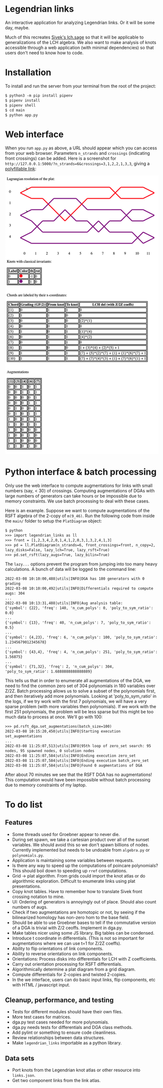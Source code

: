 # Legendrian links

An interactive application for analyzing Legendrian links. Or it will be some day, maybe.

Much of this recreates [Sivek's lch.sage](https://www.ma.imperial.ac.uk/~ssivek/code/lch.sage) so that it will be applicable to generalizations of the LCH algebra. We also want to make analysis of knots accessible through a web application (with minimal dependencies) so that users don't need to know how to code.

# Installation

To install and run the server from your terminal from the root of the project:

```
$ python3 -m pip install pipenv
$ pipenv install
$ pipenv shell
$ cd main
$ python app.py
```

# Web interface

When you run `app.py` as above, a URL should appear which you can access from your web browser. Parameters `n_strands` and `crossings` (indicating front crossings) can be added. Here is a screenshot for `http://127.0.0.1:5000/?n_strands=6&crossings=3,1,2,2,1,3,3`, giving a [polyfillable link](https://arxiv.org/abs/1307.7998):

![image info](./main/static/screenshot.png)

# Python interface & batch processing

Only use the web interface to compute augmentations for links with small numbers (say, < 30) of crossings. Computing augmentations of DGAs with large numbers of generators can take hours or be impossible due to memory constraints. We use batch processing to deal with these cases.

Here is an example. Suppose we want to compute augmentations of the RSFT algebra of the 2-copy of `m(9_46)`. Run the following code from inside the `main/` folder to setup the `PlatDiagram` object:

```
$ python
>>> import legendrian_links as ll
>>> front = [1,2,3,4,2,0,1,4,1,2,0,3,1,3,2,4,1,3]
>>> pd = ll.PlatDiagram(n_strands=6, front_crossings=front, n_copy=2, lazy_disks=False, lazy_lch=True, lazy_rsft=True)
>>> pd.set_rsft(lazy_augs=True, lazy_bilin=True)
```
The `lazy...` options prevent the program from jumping into too many heavy calculations. A bunch of data will be logged to the command line:
```
2022-03-08 10:10:00,488|utils|INFO|DGA has 180 generators with 0 grading
2022-03-08 10:10:00,492|utils|INFO|Differentials required to compute augs: 304
...
2022-03-08 10:13:31,488|utils|INFO|Aug analysis table:
{'symbol': {22}, 'freq': 140, 'n_cum_polys': 0, 'poly_to_sym_ratio': 0.0}
...
{'symbol': {13}, 'freq': 40, 'n_cum_polys': 7, 'poly_to_sym_ratio': 0.5}
...
{'symbol': {4,23}, 'freq': 6, 'n_cum_polys': 100, 'poly_to_sym_ratio': 1.2345679012345678}
...
{'symbol': {43,4}, 'freq': 4, 'n_cum_polys': 251, 'poly_to_sym_ratio': 1.56875}
...
{'symbol': {71,32}, 'freq': 2, 'n_cum_polys': 304, 'poly_to_sym_ratio': 1.6888888888888889}
```
This tells us that in order to enumerate all augmentations of the DGA, we need to find the common zero set of 304 polynomials in 180 variables over Z/2Z. Batch processing allows us to solve a subset of the polynomials first, and then iteratively add more polynomials. Looking at 'poly_to_sym_ratio' in the logs, if we try work with the first 7 polynomials, we will have a very sparse problem (with more variables then polynomials). If we work with the first 251 polynomials, the problem will be less sparse but this might be too much data to process at once. We'll go with 100:
```
>>> pd.rsft_dga.set_augmentations(batch_size=100)
2022-03-08 10:15:20,450|utils|INFO|Starting execution set_augmentations
...
2022-03-08 11:25:07,513|utils|INFO|95th loop of zero_set search: 95 nodes, 95 spawned nodes, 0 solution nodes
2022-03-08 11:25:07,584|utils|INFO|Ending execution zero_set
2022-03-08 11:25:07,584|utils|INFO|Ending execution batch_zero_set
2022-03-08 11:25:07,584|utils|INFO|Found 0 augmentations of DGA
```
After about 70 minutes we see that the RSFT DGA has no augmentations! This computation would have been impossible without batch processing due to memory constraints of my laptop.

# To do list

## Features

- Some threads used for Groebner appear to never die.
- During set spawn, we take a cartesian product over all of the sunset variables. We should avoid this so we don't spawn billions of nodes. Currently implemented but needs to be undoable from `algebra.py` or `polynomials.py`.
- Application is maintaining some variables between requests.
- Is there any way to speed up the computations of poincare polynomials? This should boil down to speeding up `rref` computations.
- Grid -> plat algorithm. From grids could import the knot atlas or do algorithmic exploration. Difficult to enumerate links using plat presentations.
- Copy knot tables. Have to remember how to translate Sivek front crossing notation to mine.
- UI: Ordering of generators is annoyingly out of place. Should also count numbers of augs.
- Check if two augmentations are homotopic or not, by seeing if the bilinearized homology has non-zero hom to the base field.
- Should be able to use Groebner bases to tell if the commutative version of a DGA is trivial with Z/2 ceoffs. Implement in dga.py.
- Make tables nicer using some JS library. Big tables can be condensed.
- Introduce t coordinate in differentials. (This is not so important for augmentations where we can use t=1 for Z/2Z coeffs).
- Ability to flip orientations of link components.
- Ability to reverse orientations on link components.
- Orientations: Process disks into differentials for LCH with Z coefficients.
- Carry out orientation processing for RSFT differentials.
- Algorithmically determine a plat diagram from a grid diagram.
- Compute differentials for 2-copies and twisted 2-copies.
- In the we interface, users can do basic input links, flip components, etc with HTML / javascript input.

## Cleanup, performance, and testing

- Tests for different modules should have their own files.
- More test cases for matrices.
- dga.py test cases needed for more polynomials.
- dga.py needs tests for differentials and DGA class methods.
- Add pylint or something to ensure code cleanliness.
- Review relationships between data structures.
- Make `legendrian_links` importable as a python library.

## Data sets

- Port knots from the Legendrian knot atlas or other resource into `links.json`.
- Get two component links from the link atlas.
